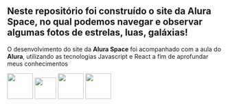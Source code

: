<h2>Neste repositório foi construído o site da Alura Space, no qual podemos navegar e observar algumas fotos de estrelas, luas, galáxias!</h2>

O desenvolvimento do site da **Alura Space** foi acompanhado com a aula do **Alura**, utilizando as tecnologias Javascript e React a fim de aprofundar meus conhecimentos

<img width=60px src="https://cdn.jsdelivr.net/gh/devicons/devicon/icons/react/react-original-wordmark.svg" /> <img width=50px src="https://cdn.jsdelivr.net/gh/devicons/devicon/icons/javascript/javascript-original.svg" />
<img width=60px src="https://cdn.jsdelivr.net/gh/devicons/devicon/icons/html5/html5-original-wordmark.svg" />
<img width=60px src="https://cdn.jsdelivr.net/gh/devicons/devicon/icons/sass/sass-original.svg" />
          
